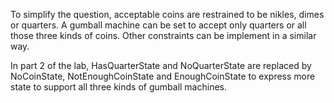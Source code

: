 To simplify the question, acceptable coins are restrained to be nikles, dimes or quarters. A gumball machine can be set to accept only quarters or all those three kinds of coins. Other constraints can be implement in a similar way.

In part 2 of the lab, HasQuarterState and NoQuarterState are replaced by NoCoinState, NotEnoughCoinState and EnoughCoinState to express more state to support all three kinds of gumball machines.